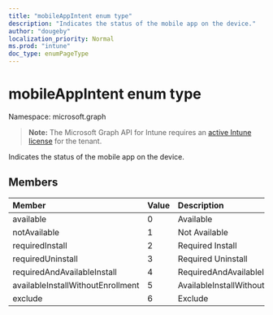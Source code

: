 ```yaml
---
title: "mobileAppIntent enum type"
description: "Indicates the status of the mobile app on the device."
author: "dougeby"
localization_priority: Normal
ms.prod: "intune"
doc_type: enumPageType
---
```


# mobileAppIntent enum type

Namespace: microsoft.graph

> **Note:** The Microsoft Graph API for Intune requires an [active Intune license](https://go.microsoft.com/fwlink/?linkid=839381) for the tenant.

Indicates the status of the mobile app on the device.

## Members
|Member|Value|Description|
|:---|:---|:---|
|available|0|Available|
|notAvailable|1|Not Available|
|requiredInstall|2|Required Install|
|requiredUninstall|3|Required Uninstall|
|requiredAndAvailableInstall|4|RequiredAndAvailableInstall|
|availableInstallWithoutEnrollment|5|AvailableInstallWithoutEnrollment|
|exclude|6|Exclude|




